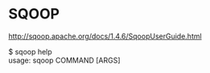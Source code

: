 # SQOOP

http://sqoop.apache.org/docs/1.4.6/SqoopUserGuide.html

$ sqoop help <br />
usage: sqoop COMMAND [ARGS] 
